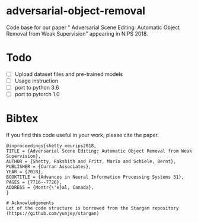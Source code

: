 # adversarial-object-removal
Code base for our paper " Adversarial Scene Editing: Automatic Object Removal from Weak Supervision" appearing in NIPS 2018.

# Todo
- [ ] Upload dataset files and pre-trained models
- [ ] Usage instruction
- [ ] port to python 3.6
- [ ] port to pytorch 1.0

# Bibtex
If you find this code useful in your work, please cite the paper.
```
@inproceedings{shetty_neurips2018,
TITLE = {Adversarial Scene Editing: Automatic Object Removal from Weak Supervision},
AUTHOR = {Shetty, Rakshith and Fritz, Mario and Schiele, Bernt},
PUBLISHER = {Curran Associates},
YEAR = {2018},
BOOKTITLE = {Advances in Neural Information Processing Systems 31},
PAGES = {7716--7726},
ADDRESS = {Montr{\'e}al, Canada},
}

# Acknowledgements
Lot of the code structure is borrowed from the Stargan repository (https://github.com/yunjey/stargan)
